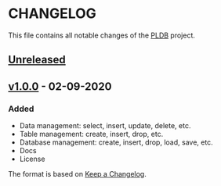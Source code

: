 # CHANGELOG
This file contains all notable changes of the [PLDB](https://github.com/yehorbk/pldb) project.

## [Unreleased](https://github.com/yehorbk/pldb/commits/master)

## [v1.0.0](https://github.com/yehorbk/pldb/releases/tag/v1.0.0) - 02-09-2020

### Added

- Data management: select, insert, update, delete, etc.
- Table management: create, insert, drop, etc.
- Database management: create, insert, drop, load, save, etc.
- Docs
- License

The format is based on [Keep a Changelog](https://keepachangelog.com/en/1.0.0/).
